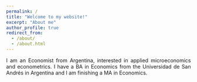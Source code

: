 ```yaml
---
permalink: /
title: "Welcome to my website!"
excerpt: "About me"
author_profile: true
redirect_from: 
  - /about/
  - /about.html
---
```


<div style="text-align: justify"> I am an Economist from Argentina, interested in applied microeconomics and econometrics. I have a BA in Economics from the Universidad de San Andrés in Argentina and I am finishing a MA in Economics. </div>

